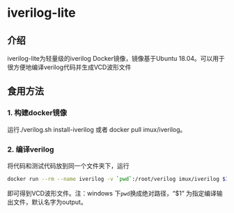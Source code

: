 # iverilog-lite

## 介绍

iverilog-lite为轻量级的iverilog Docker镜像，镜像基于Ubuntu 18.04。可以用于很方便地编译verilog代码并生成VCD波形文件

## 食用方法

### 1. 构建docker镜像

运行./verilog.sh install-iverilog 或者 docker pull imux/iverilog。

### 2. 编译verilog

将代码和测试代码放到同一个文件夹下，运行

```bash
docker run --rm --name iverilog -v `pwd`:/root/verilog imux/iverilog $1
```

即可得到VCD波形文件。注：windows 下`pwd`换成绝对路径，“$1” 为指定编译输出文件，默认名字为output。
